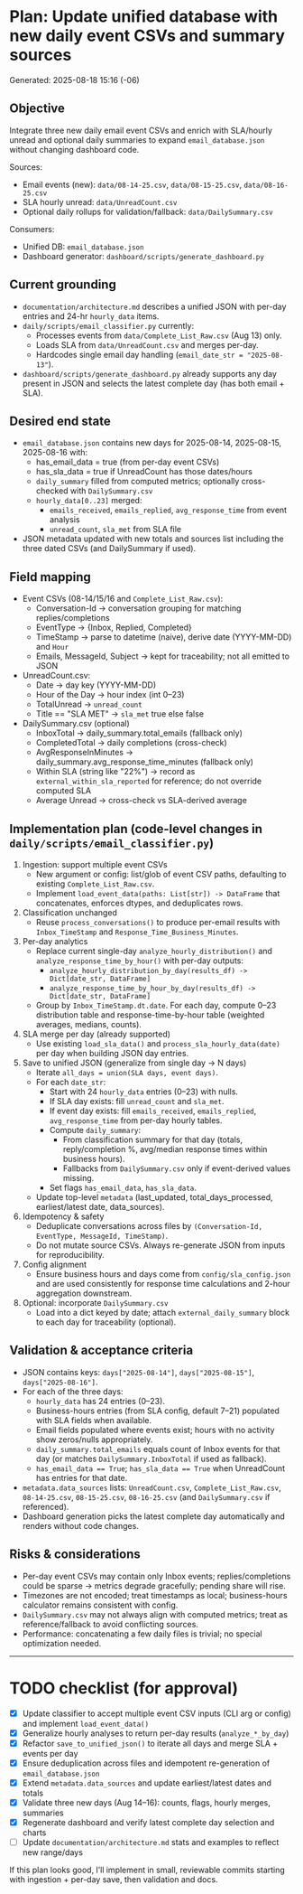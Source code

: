 # Plan: Update unified database with new daily event CSVs and summary sources

Generated: 2025-08-18 15:16 (-06)

## Objective
Integrate three new daily email event CSVs and enrich with SLA/hourly unread and optional daily summaries to expand `email_database.json` without changing dashboard code.

Sources:
- Email events (new): `data/08-14-25.csv`, `data/08-15-25.csv`, `data/08-16-25.csv`
- SLA hourly unread: `data/UnreadCount.csv`
- Optional daily rollups for validation/fallback: `data/DailySummary.csv`

Consumers:
- Unified DB: `email_database.json`
- Dashboard generator: `dashboard/scripts/generate_dashboard.py`

## Current grounding
- `documentation/architecture.md` describes a unified JSON with per-day entries and 24-hr `hourly_data` items.
- `daily/scripts/email_classifier.py` currently:
  - Processes events from `data/Complete_List_Raw.csv` (Aug 13) only.
  - Loads SLA from `data/UnreadCount.csv` and merges per-day.
  - Hardcodes single email day handling (`email_date_str = "2025-08-13"`).
- `dashboard/scripts/generate_dashboard.py` already supports any day present in JSON and selects the latest complete day (has both email + SLA).

## Desired end state
- `email_database.json` contains new days for 2025-08-14, 2025-08-15, 2025-08-16 with:
  - has_email_data = true (from per-day event CSVs)
  - has_sla_data = true if UnreadCount has those dates/hours
  - `daily_summary` filled from computed metrics; optionally cross-checked with `DailySummary.csv`
  - `hourly_data[0..23]` merged:
    - `emails_received`, `emails_replied`, `avg_response_time` from event analysis
    - `unread_count`, `sla_met` from SLA file
- JSON metadata updated with new totals and sources list including the three dated CSVs (and DailySummary if used).

## Field mapping
- Event CSVs (08-14/15/16 and `Complete_List_Raw.csv`):
  - Conversation-Id → conversation grouping for matching replies/completions
  - EventType → {Inbox, Replied, Completed}
  - TimeStamp → parse to datetime (naive), derive date (YYYY-MM-DD) and `Hour`
  - Emails, MessageId, Subject → kept for traceability; not all emitted to JSON
- UnreadCount.csv:
  - Date → day key (YYYY-MM-DD)
  - Hour of the Day → hour index (int 0–23)
  - TotalUnread → `unread_count`
  - Title == "SLA MET" → `sla_met` true else false
- DailySummary.csv (optional)
  - InboxTotal → daily_summary.total_emails (fallback only)
  - CompletedTotal → daily completions (cross-check)
  - AvgResponseInMinutes → daily_summary.avg_response_time_minutes (fallback only)
  - Within SLA (string like "22%") → record as `external_within_sla_reported` for reference; do not override computed SLA
  - Average Unread → cross-check vs SLA-derived average

## Implementation plan (code-level changes in `daily/scripts/email_classifier.py`)
1. Ingestion: support multiple event CSVs
   - New argument or config: list/glob of event CSV paths, defaulting to existing `Complete_List_Raw.csv`.
   - Implement `load_event_data(paths: List[str]) -> DataFrame` that concatenates, enforces dtypes, and deduplicates rows.
2. Classification unchanged
   - Reuse `process_conversations()` to produce per-email results with `Inbox_TimeStamp` and `Response_Time_Business_Minutes`.
3. Per-day analytics
   - Replace current single-day `analyze_hourly_distribution()` and `analyze_response_time_by_hour()` with per-day outputs:
     - `analyze_hourly_distribution_by_day(results_df) -> Dict[date_str, DataFrame]`
     - `analyze_response_time_by_hour_by_day(results_df) -> Dict[date_str, DataFrame]`
   - Group by `Inbox_TimeStamp.dt.date`. For each day, compute 0–23 distribution table and response-time-by-hour table (weighted averages, medians, counts).
4. SLA merge per day (already supported)
   - Use existing `load_sla_data()` and `process_sla_hourly_data(date)` per day when building JSON day entries.
5. Save to unified JSON (generalize from single day → N days)
   - Iterate `all_days = union(SLA days, event days)`.
   - For each `date_str`:
     - Start with 24 `hourly_data` entries (0–23) with nulls.
     - If SLA day exists: fill `unread_count` and `sla_met`.
     - If event day exists: fill `emails_received`, `emails_replied`, `avg_response_time` from per-day hourly tables.
     - Compute `daily_summary`:
       - From classification summary for that day (totals, reply/completion %, avg/median response times within business hours).
       - Fallbacks from `DailySummary.csv` only if event-derived values missing.
     - Set flags `has_email_data`, `has_sla_data`.
   - Update top-level `metadata` (last_updated, total_days_processed, earliest/latest date, data_sources).
6. Idempotency & safety
   - Deduplicate conversations across files by `(Conversation-Id, EventType, MessageId, TimeStamp)`.
   - Do not mutate source CSVs. Always re-generate JSON from inputs for reproducibility.
7. Config alignment
   - Ensure business hours and days come from `config/sla_config.json` and are used consistently for response time calculations and 2-hour aggregation downstream.
8. Optional: incorporate `DailySummary.csv`
   - Load into a dict keyed by date; attach `external_daily_summary` block to each day for traceability (optional).

## Validation & acceptance criteria
- JSON contains keys: `days["2025-08-14"]`, `days["2025-08-15"]`, `days["2025-08-16"]`.
- For each of the three days:
  - `hourly_data` has 24 entries (0–23).
  - Business-hours entries (from SLA config, default 7–21) populated with SLA fields when available.
  - Email fields populated where events exist; hours with no activity show zeros/nulls appropriately.
  - `daily_summary.total_emails` equals count of Inbox events for that day (or matches `DailySummary.InboxTotal` if used as fallback).
  - `has_email_data == True`; `has_sla_data == True` when UnreadCount has entries for that date.
- `metadata.data_sources` lists: `UnreadCount.csv`, `Complete_List_Raw.csv`, `08-14-25.csv`, `08-15-25.csv`, `08-16-25.csv` (and `DailySummary.csv` if referenced).
- Dashboard generation picks the latest complete day automatically and renders without code changes.

## Risks & considerations
- Per-day event CSVs may contain only Inbox events; replies/completions could be sparse → metrics degrade gracefully; pending share will rise.
- Timezones are not encoded; treat timestamps as local; business-hours calculator remains consistent with config.
- `DailySummary.csv` may not always align with computed metrics; treat as reference/fallback to avoid conflicting sources.
- Performance: concatenating a few daily files is trivial; no special optimization needed.

---

# TODO checklist (for approval)

- [x] Update classifier to accept multiple event CSV inputs (CLI arg or config) and implement `load_event_data()`
- [x] Generalize hourly analyses to return per-day results (`analyze_*_by_day`)
- [x] Refactor `save_to_unified_json()` to iterate all days and merge SLA + events per day
- [x] Ensure deduplication across files and idempotent re-generation of `email_database.json`
- [x] Extend `metadata.data_sources` and update earliest/latest dates and totals
- [x] Validate three new days (Aug 14–16): counts, flags, hourly merges, summaries
- [x] Regenerate dashboard and verify latest complete day selection and charts
- [ ] Update `documentation/architecture.md` stats and examples to reflect new range/days

If this plan looks good, I’ll implement in small, reviewable commits starting with ingestion + per-day save, then validation and docs.
